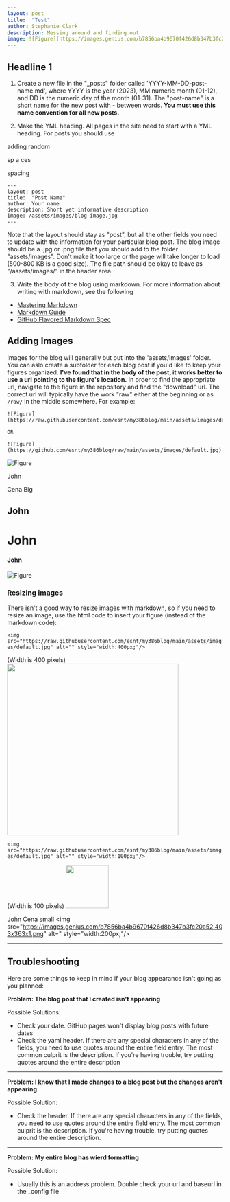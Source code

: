 ```yaml
---
layout: post
title:  "Test"
author: Stephanie Clark
description: Messing around and finding out
image: ![Figure](https://images.genius.com/b7856ba4b9670f426d8b347b3fc20a52.403x363x1.png)
---
```


## Headline 1   

1. Create a new file in the "_posts" folder called 'YYYY-MM-DD-post-name.md', where YYYY is the year (2023), MM numeric month (01-12), and DD is the numeric day of the month (01-31).  The "post-name" is a short name for the new post with - between words.  **You must use this name convention for all new posts.**  

2.  Make the YML heading.  All pages in the site need to start with a YML heading.  For posts you should use

adding random

sp   a  ces




spacing
```
---
layout: post
title:  "Post Name"
author: Your name
description: Short yet informative description
image: /assets/images/blog-image.jpg
---
```
Note that the layout should stay as "post", but all the other fields you need to update with the information for your particular blog post.  The blog image should be a .jpg or .png file that you should add to the folder "assets/images".  Don't make it too large or the page will take longer to load (500-800 KB is a good size).  The file path should be okay to leave as "/assets/images/" in the header area.  

3.  Write the body of the blog using markdown.  For more information about writing with markdown, see the following 
* [Mastering Markdown](https://guides.github.com/features/mastering-markdown/)
* [Markdown Guide](https://www.markdownguide.org/cheat-sheet/)
* [GitHub Flavored Markdown Spec](https://github.github.com/gfm/)

## Adding Images
Images for the blog will generally but put into the 'assets/images' folder.  You can aslo create a subfolder for each blog post if you'd like to keep your figures organized.  **I've found that in the body of the post, it works better to use a url pointing to the figure's location.**  In order to find the appropriate url, navigate to the figure in the repository and find the "download" url.  The correct url will typically have the work "raw" either at the beginning or as `/raw/` in the middle somewhere. For example:

```
![Figure](https://raw.githubusercontent.com/esnt/my386blog/main/assets/images/default.jpg)

OR

![Figure](https://github.com/esnt/my386blog/raw/main/assets/images/default.jpg)
```

![Figure](https://raw.githubusercontent.com/esnt/my386blog/main/assets/images/default.jpg)

John

Cena Big

## John
# John
#### John
![Figure](https://images.genius.com/b7856ba4b9670f426d8b347b3fc20a52.403x363x1.png)

### Resizing images

There isn't a good way to resize images with markdown, so if you need to resize an image, use the html code to insert your figure (instead of the markdown code):

`<img src="https://raw.githubusercontent.com/esnt/my386blog/main/assets/images/default.jpg" alt="" style="width:400px;"/>`

(Width is 400 pixels)
<img src="https://raw.githubusercontent.com/esnt/my386blog/main/assets/images/default.jpg" alt="" style="width:400px;"/>


`<img src="https://raw.githubusercontent.com/esnt/my386blog/main/assets/images/default.jpg" alt="" style="width:100px;"/>`

(Width is 100 pixels)
<img src="https://raw.githubusercontent.com/esnt/my386blog/main/assets/images/default.jpg" alt="" style="width:100px;"/>

John Cena small
<img src="https://images.genius.com/b7856ba4b9670f426d8b347b3fc20a52.403x363x1.png" alt=" style="width:200px;"/>

---

## Troubleshooting

Here are some things to keep in mind if your blog appearance isn't going as you planned:

**Problem:  The blog post that I created isn't appearing**

Possible Solutions: 
  - Check your date. GitHub pages won't display blog posts with future dates
  - Check the yaml header.  If there are any special characters in any of the fields, you need to use quotes around the entire field entry.  The most common culprit is the description.  If you're having trouble, try putting quotes around the entire description

---

**Problem:  I know that I made changes to a blog post but the changes aren't appearing**

Possible Solution:
  - Check the header.  If there are any special characters in any of the fields, you need to use quotes around the entire field entry.  The most common culprit is the description.  If you're having trouble, try putting quotes around the entire description.

---

**Problem:  My entire blog has wierd formatting**

Possible Solution:
  - Usually this is an address problem.  Double check your url and baseurl in the _config file